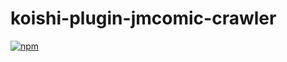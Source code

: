 # koishi-plugin-jmcomic-crawler

[![npm](https://img.shields.io/npm/v/koishi-plugin-jmcomic-crawler?style=flat-square)](https://www.npmjs.com/package/koishi-plugin-jmcomic-crawler)


